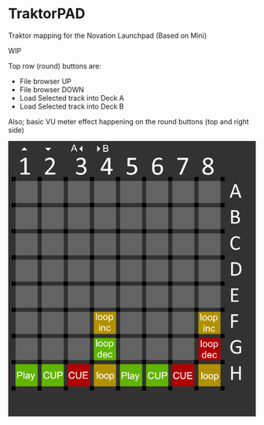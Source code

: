 # TraktorPAD
Traktor mapping for the Novation Launchpad (Based on Mini)

WIP

Top row (round) buttons are:
- File browser UP
- File browser DOWN
- Load Selected track into Deck A
- Load Selected track into Deck B

Also; basic VU meter effect happening on the round buttons (top and right side)

![Preview](https://github.com/Patrik356b/TraktorPAD/blob/master/launchpad-mini_key-layout-DEFAULT.png)
